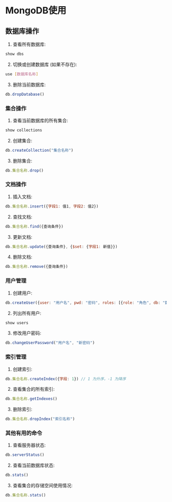 # MongoDB使用

## 数据库操作

1. 查看所有数据库:
```bash
show dbs
```
2. 切换或创建数据库 (如果不存在):
```bash
use [数据库名称]
```
3. 删除当前数据库:
```js
db.dropDatabase()
```

### 集合操作
1. 查看当前数据库的所有集合:
```bash
show collections
```

2. 创建集合:
```js
db.createCollection("集合名称")
```

3. 删除集合:

```js
db.集合名称.drop()
```

### 文档操作
1. 插入文档:
```js
db.集合名称.insert({字段1: 值1, 字段2: 值2})
```
2. 查找文档:
```js
db.集合名称.find({查询条件})
```
3. 更新文档:
```js
db.集合名称.update({查询条件}, {$set: {字段1: 新值}})
```
4. 删除文档:
```js
db.集合名称.remove({查询条件})
```

### 用户管理
1. 创建用户:
```js
db.createUser({user: "用户名", pwd: "密码", roles: [{role: "角色", db: "数据库"}]})
```
2. 列出所有用户:
```bash
show users
```
3. 修改用户密码:
```js
db.changeUserPassword("用户名", "新密码")
```
### 索引管理
1. 创建索引:
```js
db.集合名称.createIndex({字段: 1}) // 1 为升序，-1 为降序
```
2. 查看集合的所有索引:
```js
db.集合名称.getIndexes()
```
3. 删除索引:
```js
db.集合名称.dropIndex("索引名称")
```

### 其他有用的命令
1. 查看服务器状态:
```js
db.serverStatus()
```
2. 查看当前数据库状态:
```js
db.stats()
```
3. 查看集合的存储空间使用情况:
```js
db.集合名称.stats()
```